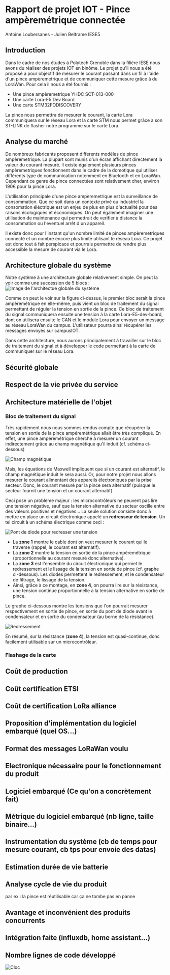 # Rapport de projet IOT - Pince ampèremétrique connectée
Antoine Loubersanes - Julien Beltrame IESE5

## Introduction

Dans le cadre de nos études à Polytech Grenoble dans la filière IESE nous avons du réaliser des projets IOT en binôme. Le projet qu'il nous a été proposé a pour objectif de mesurer le courant 
passant dans un fil à l'aide d'un pince ampèremetrique et de communiquer cette mesure grâce à du LoraWan. Pour cela il nous a été fournis : 

- Une pince ampèremetrique YHDC SCT-013-000
- Une carte Lora-E5 Dev Board
- Une carte STM32FODISCOVERY

La pince nous permettra de mesurer le courant, la carte Lora communiquera sur le réseau Lora et la carte STM nous permet grâce à son ST-LINK de flasher notre programme sur le carte Lora.

## Analyse du marché

De nombreux fabricants proposent differents modèles de pince ampèremetrique. La plupart sont munis d'un écran affichant directement la valeur du courant mesuré. 
Il existe également plusieurs pinces ampèremetriques fonctionnent dans le cadre de la domotique qui utiliser diffèrents type de communication notemment en Bluetooth et 
en LoraWan. Cependant ce genre de pince connectées sont relativement cher, environ 190€ pour la pince Lora. 

L'utilisation principale d'une pince ampèremetrique est la surveillance de consommation. Que ce soit dans un contexte privé ou industriel la consomation éléctrique est un enjeu de 
plus en plus d'actualité pour des raisons écologiques et économiques. On peut également imaginer une utilisation de maintenance qui permettrait de verifier à distance la consommation ou l'eventuel
arrêt d'un appareil.  

Il existe donc pour l'instant qu'un nombre limité de pinces ampèremetriques connecté et un nombre encore plus limité utilisant le réseau Lora. Ce projet est donc tout à fait perspicace 
et pourrais permettre de rendre plus accessible la mesure de courant via le Lora.

## Architecture globale du système
Notre système à une architecture globale relativement simple. On peut la voir comme une succession de 5 blocs :
![Image de l'architectue globale du système](img/systeme_global.png)

Comme on peut le voir sur la figure ci-dessus, le premier bloc serait la pince ampèremétrique en elle-même, puis vient un bloc de traitement du signal permettant de réguler la tension en sortie de la pince. Ce bloc de traitement du signal communiquera ensuite une tension à la carte Lora-E5-dev-board, dont on utilisera ensuite le CAN et le module Lora pour envoyer un message au réseau LoraWan du campus. L'utilisateur pourra ainsi récupérer les messages envoyés sur campusIOT.

Dans cette architecture, nous aurons principalement à travailler sur le bloc de traitement du signal et à développer le code permettant à la carte de communiquer sur le réseau Lora.

## Sécurité globale 

## Respect de la vie privée du service

## Architecture matérielle de l'objet
### Bloc de traitement du signal
Très rapidement nous nous sommes rendus compte que récupérer la tension en sortie de la pince ampéremétrique allait être très compliqué. En effet, une pince ampéremétrique cherche à mesurer un courant indirectement grâce au champ magnétique qu'il induit (cf. schéma ci-dessous)

![Champ magnétique](img/champ_magnetique.svg)

Mais, les équations de Maxwell impliquent que si un courant est alternatif, le champ magnétique induit le sera aussi. Or, pour notre projet nous allons mesurer le courant alimentant des appareils électroniques par la prise secteur. Donc, le courant mesuré par la pince sera alternatif (puisque le secteur fournit une tension et un courant alternatif).

Ceci pose un problème majeur : les microcontrôleurs ne peuvent pas lire une tension négative, sauf que la tension alternative du secteur oscille entre des valeurs positives et négatives... La seule solution consiste donc à mettre en place un circuit électronique appelé un **redresseur de tension**. Un tel circuit à un schéma électrique comme ceci :

![Pont de diode pour redresser une tension](img/pont_diode.jpg)

- La **zone 1** montre le cable dont on veut mesurer le courant qui le traverse (rappel, le courant est alternatif).
- La **zone 2** montre la tension en sortie de la pince ampéremétrique (proportionnelle au courant mesuré donc alternative).
- La **zone 3** est l'ensemble du circuit électronique qui permet le redressement et le lissage de la tension en sortie de pince (cf. graphe ci-dessous). Les diodes permettent le redressement, et le condensateur de filtrage, le lissage de la tension.
- Ainsi, grâce à ce montage, en **zone 4**, on pourra lire sur la résistance, une tension continue proportionnelle à la tension alternative en sortie de pince.

Le graphe ci-dessous montre les tensions que l'on pourrait mesurer respectivement en sortie de pince, en sortie du pont de diode avant le condensateur et en sortie du condensateur (au borne de la résistance).

![Redressement](img/redressement.jpg)

En résumé, sur la résistance (**zone 4**), la tension est quasi-continue, donc facilement utilisable sur un microcontrôleur.

### Flashage de la carte


## Coût de production



## Coût certification ETSI 

## Coût de certification LoRa alliance

## Proposition d'implémentation du logiciel embarqué (quel OS...)

## Format des messages LoRaWan voulu

## Electronique nécessaire pour le fonctionnement du produit

## Logiciel embarqué (Ce qu'on a concrètement fait)

## Métrique du logiciel embarqué (nb ligne, taille binaire...)

## Instrumentation du système (cb de temps pour mesure courant, cb tps pour envoie des datas)

## Estimation durée de vie batterie

## Analyse cycle de vie du produit
par ex : la pince est réutilisable car ça ne tombe pas en panne

## Avantage et inconvénient des produits concurrents

## Intégration faite (influxdb, home assistant...)

## Nombre lignes de code développé
![Cloc](img/cloc.jpg)